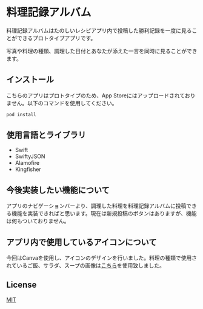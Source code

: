 # 料理記録アルバム

料理記録アルバムはたのしいレシピアプリ内で投稿した勝利記録を一度に見ることができるプロトタイプアプリです。

写真や料理の種類、調理した日付とあなたが添えた一言を同時に見ることができます。


## インストール

こちらのアプリはプロトタイプのため、App Storeにはアップロードされておりません。以下のコマンドを使用してください。

```bash
pod install
```

## 使用言語とライブラリ

- Swift
- SwiftyJSON
- Alamofire
- Kingfisher


## 今後実装したい機能について

アプリのナビゲーションバーより、調理した料理を料理記録アルバムに投稿できる機能を実装できればと思います。現在は新規投稿のボタンはありますが、機能は何もついておりません。


## アプリ内で使用しているアイコンについて

今回はCanvaを使用し、アイコンのデザインを行いました。料理の種類で使用されているご飯、サラダ、スープの画像は[こちら](https://www.meiji.co.jp/meiji-shokuiku/events/illust/food/)を使用致しました。


## License
[MIT](https://choosealicense.com/licenses/mit/)
